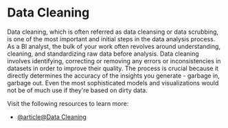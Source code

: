 # Data Cleaning

Data cleaning, which is often referred as data cleansing or data scrubbing, is one of the most important and initial steps in the data analysis process. As a BI analyst, the bulk of your work often revolves around understanding, cleaning, and standardizing raw data before analysis. Data cleaning involves identifying, correcting or removing any errors or inconsistencies in datasets in order to improve their quality. The process is crucial because it directly determines the accuracy of the insights you generate - garbage in, garbage out. Even the most sophisticated models and visualizations would not be of much use if they're based on dirty data.

Visit the following resources to learn more:

- [@article@Data Cleaning](https://www.tableau.com/learn/articles/what-is-data-cleaning)